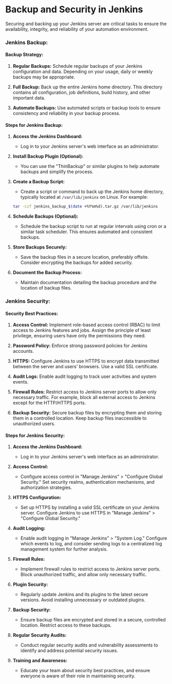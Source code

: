 # Backup and Security in Jenkins

Securing and backing up your Jenkins server are critical tasks to ensure the availability, integrity, and reliability of your automation environment. 

### Jenkins Backup:

#### Backup Strategy:

1. **Regular Backups:** Schedule regular backups of your Jenkins configuration and data. Depending on your usage, daily or weekly backups may be appropriate.

2. **Full Backup:** Back up the entire Jenkins home directory. This directory contains all configuration, job definitions, build history, and other important data.

3. **Automate Backups:** Use automated scripts or backup tools to ensure consistency and reliability in your backup process.

#### Steps for Jenkins Backup:

1. **Access the Jenkins Dashboard:**
   - Log in to your Jenkins server's web interface as an administrator.

2. **Install Backup Plugin (Optional):**
   - You can use the "ThinBackup" or similar plugins to help automate backups and simplify the process.

3. **Create a Backup Script:**
   - Create a script or command to back up the Jenkins home directory, typically located at `/var/lib/jenkins` on Linux. For example:

   ```bash
   tar -czf jenkins_backup_$(date +%Y%m%d).tar.gz /var/lib/jenkins
   ```

4. **Schedule Backups (Optional):**
   - Schedule the backup script to run at regular intervals using cron or a similar task scheduler. This ensures automated and consistent backups.

5. **Store Backups Securely:**
   - Save the backup files in a secure location, preferably offsite. Consider encrypting the backups for added security.

6. **Document the Backup Process:**
   - Maintain documentation detailing the backup procedure and the location of backup files.

### Jenkins Security:

#### Security Best Practices:

1. **Access Control:** Implement role-based access control (RBAC) to limit access to Jenkins features and jobs. Assign the principle of least privilege, ensuring users have only the permissions they need.

2. **Password Policy:** Enforce strong password policies for Jenkins accounts.

3. **HTTPS:** Configure Jenkins to use HTTPS to encrypt data transmitted between the server and users' browsers. Use a valid SSL certificate.

4. **Audit Logs:** Enable audit logging to track user activities and system events.

5. **Firewall Rules:** Restrict access to Jenkins server ports to allow only necessary traffic. For example, block all external access to Jenkins except for the HTTP/HTTPS ports.

6. **Backup Security:** Secure backup files by encrypting them and storing them in a controlled location. Keep backup files inaccessible to unauthorized users.

#### Steps for Jenkins Security:

1. **Access the Jenkins Dashboard:**
   - Log in to your Jenkins server's web interface as an administrator.

2. **Access Control:**
   - Configure access control in "Manage Jenkins" > "Configure Global Security." Set security realms, authentication mechanisms, and authorization strategies.

3. **HTTPS Configuration:**
   - Set up HTTPS by installing a valid SSL certificate on your Jenkins server. Configure Jenkins to use HTTPS in "Manage Jenkins" > "Configure Global Security."

4. **Audit Logging:**
   - Enable audit logging in "Manage Jenkins" > "System Log." Configure which events to log, and consider sending logs to a centralized log management system for further analysis.

5. **Firewall Rules:**
   - Implement firewall rules to restrict access to Jenkins server ports. Block unauthorized traffic, and allow only necessary traffic.

6. **Plugin Security:**
   - Regularly update Jenkins and its plugins to the latest secure versions. Avoid installing unnecessary or outdated plugins.

7. **Backup Security:**
   - Ensure backup files are encrypted and stored in a secure, controlled location. Restrict access to these backups.

8. **Regular Security Audits:**
   - Conduct regular security audits and vulnerability assessments to identify and address potential security issues.

9. **Training and Awareness:**
   - Educate your team about security best practices, and ensure everyone is aware of their role in maintaining security.

